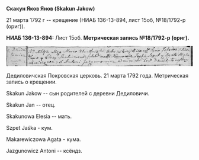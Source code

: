 **Скакун Яков Янов (Skakun Jakow)**

21 марта 1792 г -- крещение (НИАБ 136-13-894, лист 15об, №18/1792-р
(ориг)).

**НИАБ 136-13-894:** Лист 15об. **Метрическая запись №18/1792-р
(ориг).**

![](./media/caf5f7864b10140eb6bcc069d062ac0dd428f04e.png)

Дедиловичская Покровская церковь. 21 марта 1792 года. Метрическая запись
о крещении.

Skakun Jakow -- сын родителей с деревни Дедиловичи.

Skakun Jan -- отец.

Skakunowa Elesia -- мать.

Szpet Jaśka - кум.

Makarewiczowa Agata - кума.

Jazgunowicz Antoni -- ксёндз.
